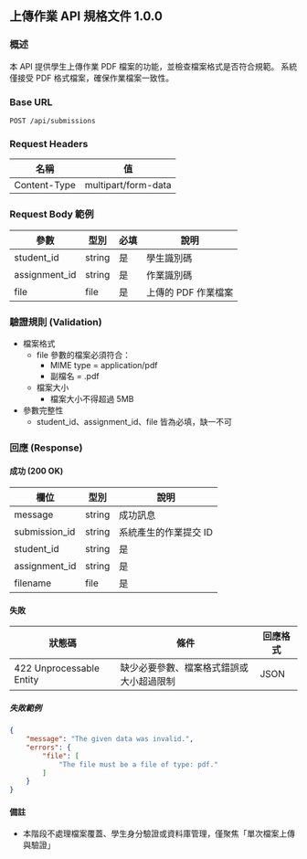 ## 上傳作業 API 規格文件 1.0.0

### 概述

本 API 提供學生上傳作業 PDF 檔案的功能，並檢查檔案格式是否符合規範。
系統僅接受 PDF 格式檔案，確保作業檔案一致性。

### Base URL

```
POST /api/submissions
```

### Request Headers

| 名稱           | 值                    |
|--------------|----------------------|
| Content-Type | multipart/form-data	 |

### Request Body 範例

| 參數             | 型別     | 必填 | 說明           |
|----------------|--------|----|--------------|
| student\_id    | string | 是  | 學生識別碼        |
| assignment\_id | string | 是  | 作業識別碼        |
| file           | file   | 是  | 上傳的 PDF 作業檔案 |

### 驗證規則 (Validation)

* 檔案格式
    * file 參數的檔案必須符合：
        * MIME type = application/pdf
        * 副檔名 = .pdf
    * 檔案大小
        * 檔案大小不得超過 5MB
* 參數完整性
    * student_id、assignment_id、file 皆為必填，缺一不可

### 回應 (Response)

#### 成功 (200 OK)

| 欄位             | 型別     | 說明           |
|----------------|--------|--------------|
| message        | string | 成功訊息         |
| submission\_id | string | 系統產生的作業提交 ID |
| student\_id    | string | 是            | 學生識別碼        |
| assignment\_id | string | 是            | 作業識別碼        |
| filename       | file   | 是            | 上傳的 PDF 作業檔案名稱 |

#### 失敗

| 狀態碼                      | 條件                   | 回應格式 |
|--------------------------|----------------------|------|
| 422 Unprocessable Entity | 缺少必要參數、檔案格式錯誤或大小超過限制 | JSON |

##### 失敗範例

```json
{
    "message": "The given data was invalid.",
    "errors": {
        "file": [
            "The file must be a file of type: pdf."
        ]
    }
}
```

#### 備註
- 本階段不處理檔案覆蓋、學生身分驗證或資料庫管理，僅聚焦「單次檔案上傳與驗證」
